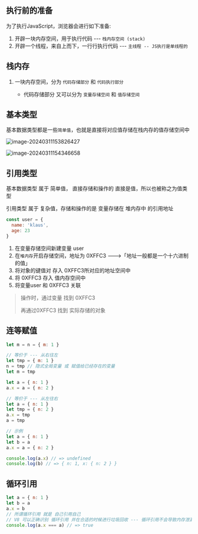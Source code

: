 ## 执行前的准备

为了执行JavaScript，浏览器会进行如下准备:

1. 开辟一块内存空间，用于执行代码 --- `栈内存空间 (stack)`
2. 开辟一个线程，来自上而下，一行行执行代码 --- `主线程 -- JS执行是单线程的`



## 栈内存

1. 一块内存空间，分为 `代码存储部分` 和 `代码执行部分`

   + 代码存储部分 又可以分为 `变量存储空间` 和 `值存储空间`

   

## 基本类型

基本数据类型都是一些`简单值`，也就是直接将对应值存储在栈内存的值存储空间中

![image-20240311153826427](https://s2.loli.net/2024/03/11/fFh3jLa7I6DiYPc.png) 

![image-20240311154346658](https://s2.loli.net/2024/03/11/4MRFY5XyUT9mKLz.png) 



## 引用类型

基本数据类型 属于 简单值， 直接存储和操作的 直接是值，所以也被称之为值类型

引用类型 属于 复杂值，存储和操作的是 变量存储在 堆内存中 的引用地址



```js
const user = {
  name: 'klaus',
  age: 23
}
```

1. 在变量存储空间新建变量 user
2. 在`堆内存`开启存储空间，地址为 0XFFC3 --->「地址一般都是一个十六进制的值」
3. 将对象的键值对 存入 0XFFC3所对应的地址空间中
4. 将 0XFFC3 存入 值内存空间中
5. 将变量user  和 0XFFC3 关联

> 操作时，通过变量 找到 0XFFC3
>
> 再通过0XFFC3 找到 实际存储的对象



## 连等赋值

```js
let m = n = { m: 1 }

// 等价于 --- 从右往左
let tmp = { m: 1 }
n = tmp // 隐式全局变量 或 赋值给已经存在的变量
let m = tmp
```

```js
let a = { n: 1 }
a.x = a = { n: 2 }

// 等价于 --- 从左往右
let a = { n: 1 }
let tmp = { n: 2 }
a.x = tmp
a = tmp
```

```js
// 示例
let a = { n: 1 }
let b = a
a.x = a = { n: 2 }

console.log(a.x) // => undefined
console.log(b) // => { n: 1, x: { n: 2 } }
```



## 循环引用

```js
let a = { n: 1 }
let b = a
a.x = b
// 所谓循环引用 就是 自己引用自己
// V8 可以正确识别 循环引用 并在合适的时候进行垃圾回收 --- 循环引用不会导致内存泄漏
console.log(a.x === a) // => true
```

